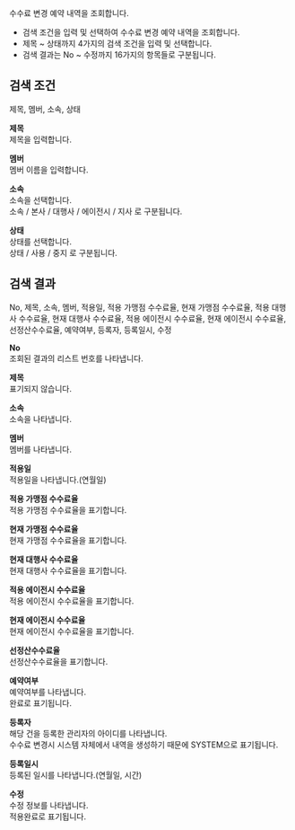 수수료 변경 예약 내역을 조회합니다.

- 검색 조건을 입력 및 선택하여 수수료 변경 예약 내역을 조회합니다.
- 제목 ~ 상태까지 4가지의 검색 조건을 입력 및 선택합니다.
- 검색 결과는 No ~ 수정까지 16가지의 항목들로 구분됩니다.

## 검색 조건
제목, 멤버, 소속, 상태

**제목**
<br>제목을 입력합니다.

**멤버**
<br>멤버 이름을 입력합니다.

**소속**
<br>소속을 선택합니다.
<br>소속 / 본사 / 대행사 / 에이전시 / 지사 로 구분됩니다.

**상태**
<br>상태를 선택합니다.
<br>상태 / 사용 / 중지 로 구분됩니다.


## 검색 결과
No, 제목, 소속, 멤버, 적용일, 적용 가맹점 수수료율, 현재 가맹점 수수료율, 적용 대행사 수수료율, 현재 대행사 수수료율, 적용 에이전시 수수료율, 현재 에이전시 수수료율, 선정산수수료율, 예약여부, 등록자, 등록일시, 수정

**No**
<br>조회된 결과의 리스트 번호를 나타냅니다.

**제목**
<br>표기되지 않습니다.

**소속**
<br>소속을 나타냅니다.

**멤버**
<br>멤버를 나타냅니다.

**적용일**
<br>적용일을 나타냅니다.(연월일)

**적용 가맹점 수수료율**
<br>적용 가맹점 수수료율을 표기합니다.

**현재 가맹점 수수료율**
<br>현재 가맹점 수수료율을 표기합니다.

**현재 대행사 수수료율**
<br>현재 대행사 수수료율을 표기합니다.

**적용 에이전시 수수료율**
<br>적용 에이전시 수수료율을 표기합니다.

**현재 에이전시 수수료율**
<br>현재 에이전시 수수료율을 표기합니다.

**선정산수수료율**
<br>선정산수수료율을 표기합니다.

**예약여부**
<br>예약여부를 나타냅니다.
<br>완료로 표기됩니다.

**등록자**
<br>해당 건을 등록한 관리자의 아이디를 나타냅니다.
<br>수수료 변경시 시스템 자체에서 내역을 생성하기 때문에 SYSTEM으로 표기됩니다.

**등록일시**
<br>등록된 일시를 나타냅니다.(연월일, 시간)

**수정**
<br>수정 정보를 나타냅니다.
<br>적용완료로 표기됩니다.
